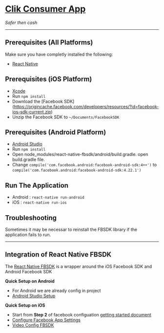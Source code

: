 # [Clik Consumer App](http://www.clik.asia/)
_Safer then cash_

---
## Prerequisites (All Platforms)

Make sure you have completly installed the following:

* [React Native](https://facebook.github.io/react-native/docs/getting-started.html)

##  Prerequisites (iOS Platform)
* [Xcode](https://developer.apple.com/xcode)
* Run `npm install`
* Download the [Facebook SDK]
(https://origincache.facebook.com/developers/resources/?id=facebook-ios-sdk-current.zip)
* Unzip the Facebook SDK to `~/Documents/FacebookSDK`

##  Prerequisites (Android Platform)
* [Android Studio](https://developer.android.com/studio/index.html) 
*  Run `npm install`
*  Open node_modules/react-native-fbsdk/android/build.gradle. open build.gradle file.
*  Change `compile('com.facebook.android:facebook-android-sdk:4++')` to `compile('com.facebook.android:facebook-android-sdk:4.22.1')`

## Run The Application

- Android : `react-native run-android`
- iOS : `react-native run-ios`

## Troubleshooting

Sometimes it may be necessar to reinstall the FBSDK library if the application fails to run.

---

## Integration of React Native FBSDK

The [React Native FBSDK](https://github.com/facebook/react-native-fbsdk/blob/master/README.md) is a wrapper around the iOS Facebook SDK and Android Facebook SDK

**Quick Setup on Android**

* For Android we are already config in project
* [Android Studio Setup](https://developers.facebook.com/docs/android/getting-started#androidstudio)

**Quick Setup on iOS**

* Start from **Step 2** of facebook configuation [getting started document](https://developers.facebook.com/docs/ios/getting-started#download)
* [Configure Facebook App Settings](https://developers.facebook.com/docs/ios/getting-started#settings)
* [Video Config FBSDK](https://www.youtube.com/watch?v=rAXVKapP5cM)